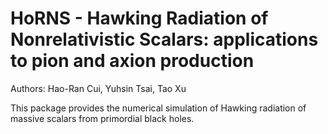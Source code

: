 # HoRNS - Hawking Radiation of Nonrelativistic Scalars: applications to pion and axion production
Authors: Hao-Ran Cui, Yuhsin Tsai, Tao Xu

This package provides the numerical simulation of Hawking radiation of massive scalars from primordial black holes. 
